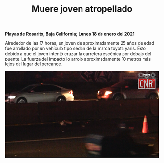 ﻿---
layout: blog
title: "Muere joven atropellado"
Date: 2021-01-18
categories: rosarito
permalink: /:categories/:title:output_ext
image: /img/cnr/2021-01-18-muere-joven-atropellado.png
alt: "Muere joven atropellado"
autor:
---


**Playas de Rosarito, Baja California; Lunes 18 de enero del 2021** 


Alrededor de las 17 horas, un joven de aproximadamente 25 años de edad fue arrollado por un vehículo tipo sedan de la marca toyota yaris. Esto debido a que el joven intentó cruzar la carretera escénica por debajo del puente. La fuerza del impacto lo arrojó aproximadamente 10 metros más lejos del lugar del percance. 






<div id="carouselExampleSlidesOnly" class="carousel slide" data-ride="carousel">
  <div class="carousel-inner">
    <div class="carousel-item active">
       <img class="d-block w-100" src="/img/cnr/2021-01-18-muere-joven-atropellado.png" loading="lazy"  alt="Titulo">
    </div>
  </div>
</div>
